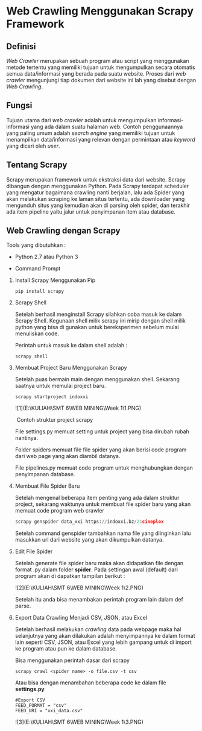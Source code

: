 # Web Crawling Menggunakan Scrapy Framework 

## Definisi

*Web Crawler* merupakan sebuah program atau script yang menggunakan metode tertentu yang memiliki tujuan untuk mengumpulkan secara otomatis semua data/informasi yang berada pada suatu website. Proses dari *web crawler* mengunjungi tiap dokumen dari website ini lah yang disebut dengan *Web Crawling*.

## Fungsi

Tujuan utama dari *web crawler* adalah untuk mengumpulkan informasi-informasi yang ada dalam suatu halaman web. Contoh penggunaannya yang paling umum adalah *search engine* yang memiliki tujuan untuk menampilkan data/informasi yang relevan dengan permintaan atau *keyword* yang dicari oleh *user*.

## Tentang Scrapy

Scrapy merupakan framework untuk ekstraksi data dari website. Scrapy dibangun dengan menggunakan Python. Pada Scrapy terdapat scheduler yang mengatur bagaimana crawling nanti berjalan, lalu ada Spider yang akan melakukan scraping ke laman situs tertentu, ada downloader yang mengunduh situs yang kemudian akan di parsing oleh spider, dan terakhir ada item pipeline yaitu jalur untuk penyimpanan item atau database. 

## Web Crawling dengan Scrapy

Tools yang dibutuhkan :

- Python 2.7 atau Python 3

- Command Prompt

  

1. Install Scrapy Menggunakan Pip

   ```pyhton
   pip install scrapy
   ```

2. Scrapy Shell

   Setelah berhasil menginstall Scrapy silahkan coba masuk ke dalam Scrapy Shell. Kegunaan shell milik scrapy ini mirip dengan shell milik python yang bisa di gunakan untuk bereksperimen sebelum mulai menuliskan code.

   Perintah untuk masuk ke dalam shell adalah :

   ```
   scrapy shell
   ```

3. Membuat Project Baru Menggunakan Scrapy

   Setelah puas bermain main dengan menggunakan shell. Sekarang saatnya untuk memulai project baru.

   ```
   scrapy startproject indoxxi
   ```

   ![1](E:\KULIAH\SMT 6\WEB MINING\Week 1\1.PNG)

   ​								Contoh struktur project scrapy

   File settings.py memuat setting untuk project yang bisa dirubah rubah nantinya.

   Folder spiders memuat file file spider yang akan berisi code program dari web page yang akan diambil datanya.

   File pipelines.py memuat code program untuk menghubungkan dengan penyimpanan database.

4. Membuat File Spider Baru

   Setelah mengenal beberapa item penting yang ada dalam struktur project, sekarang waktunya untuk membuat file spider baru yang akan memuat code program web crawler

   ```python
   scrapy genspider data_xxi https://indoxxi.bz/21cineplex
   ```

   Setelah command genspider tambahkan nama file yang diinginkan lalu masukkan url dari website yang akan dikumpulkan datanya.

5. Edit File Spider

   Setelah generate file spider baru maka akan didapatkan file dengan format .py dalam folder **spider**. Pada settingan awal (default) dari program akan di dapatkan tampilan berikut :

    ![2](E:\KULIAH\SMT 6\WEB MINING\Week 1\2.PNG)

   Setelah itu anda bisa menambakan perintah program lain dalam def parse.

6. Export Data Crawling Menjadi CSV, JSON, atau Excel

   Setelah berhasil melakukan *crawling* data pada webpage maka hal selanjutnya yang akan dilakukan adalah menyimpannya ke dalam format lain seperti CSV, JSON, atau Excel yang lebih gampang untuk di import ke program atau pun ke dalam database.

   Bisa menggunakan perintah dasar dari scrapy

   ```
   scrapy crawl <spider name> -o file.csv -t csv
   ```

   Atau bisa dengan menambahan beberapa code ke dalam file **settings.py**

   ```
   #Export CSV
   FEED_FORMAT = "csv"
   FEED_URI = "xxi_data.csv"
   ```

   ![3](E:\KULIAH\SMT 6\WEB MINING\Week 1\3.PNG)



